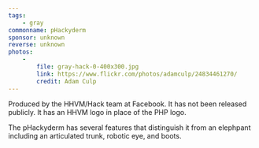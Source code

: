 ```yaml
---
tags:
    - gray
commonname: pHackyderm
sponsor: unknown
reverse: unknown
photos:
    -
        file: gray-hack-0-400x300.jpg
        link: https://www.flickr.com/photos/adamculp/24834461270/
        credit: Adam Culp
---
```

Produced by the HHVM/Hack team at Facebook. It has not been released
publicly. It has an HHVM logo in place of the PHP logo.

The pHackyderm has several features that distinguish it from an elephpant including
an articulated trunk, robotic eye, and boots.
